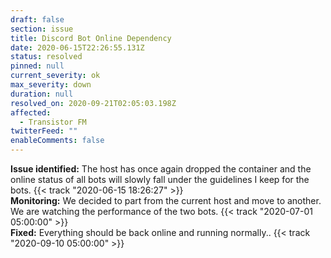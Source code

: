 ```yaml
---
draft: false
section: issue
title: Discord Bot Online Dependency
date: 2020-06-15T22:26:55.131Z
status: resolved
pinned: null
current_severity: ok
max_severity: down
duration: null
resolved_on: 2020-09-21T02:05:03.198Z
affected:
  - Transistor FM
twitterFeed: ""
enableComments: false
---
```

**Issue identified:** The host has once again dropped the container and the online status of all bots will slowly fall under the guidelines I keep for the bots.  {{< track "2020-06-15 18:26:27" >}} \
**Monitoring:** We decided to part from the current host and move to another. We are watching the performance of the two bots. {{< track "2020-07-01 05:00:00" >}}\
**Fixed:** Everything should be back online and running normally.. {{< track "2020-09-10 05:00:00" >}}